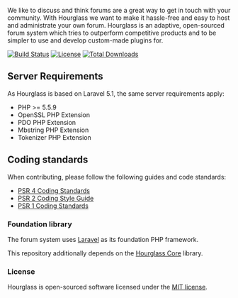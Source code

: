 We like to discuss and think forums are a great way to get in touch with your community. With Hourglass we want to make it hassle-free and easy to host and administrate your own forum. Hourglass is an adaptive, open-sourced forum system which tries to outperform competitive products and to be simpler to use and develop custom-made plugins for.

[![Build Status](https://img.shields.io/travis/hourglasses/board.svg?style=flat)](https://packagist.org/packages/hourglass/board)
[![License](https://img.shields.io/packagist/l/hourglass/board.svg?style=flat)](https://packagist.org/packages/hourglass/board)
[![Total Downloads](https://img.shields.io/packagist/dt/hourglass/board.svg?style=flat)](https://packagist.org/packages/hourglass/board)

## Server Requirements
As Hourglass is based on Laravel 5.1, the same server requirements apply:

- PHP >= 5.5.9
- OpenSSL PHP Extension
- PDO PHP Extension
- Mbstring PHP Extension
- Tokenizer PHP Extension

## Coding standards

When contributing, please follow the following guides and code standards:

* [PSR 4 Coding Standards](https://github.com/php-fig/fig-standards/blob/master/accepted/PSR-4-autoloader.md)
* [PSR 2 Coding Style Guide](https://github.com/php-fig/fig-standards/blob/master/accepted/PSR-2-coding-style-guide.md)
* [PSR 1 Coding Standards](https://github.com/php-fig/fig-standards/blob/master/accepted/PSR-1-basic-coding-standard.md)

### Foundation library

The forum system uses [Laravel](http://laravel.com) as its foundation PHP framework.

This repository additionally depends on the [Hourglass Core](https://github.com/hourglasses/core) library.

### License

Hourglass is open-sourced software licensed under the [MIT license](http://opensource.org/licenses/MIT).

